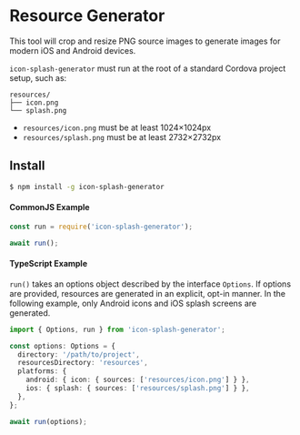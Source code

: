 # Resource Generator

This tool will crop and resize PNG source images to generate images for modern iOS and Android devices.

`icon-splash-generator` must run at the root of a standard Cordova project setup, such as:

    resources/
    ├── icon.png
    └── splash.png

-   `resources/icon.png` must be at least 1024×1024px
-   `resources/splash.png` must be at least 2732×2732px

## Install

```bash
$ npm install -g icon-splash-generator
```

#### CommonJS Example

```js
const run = require('icon-splash-generator');

await run();
```

#### TypeScript Example

`run()` takes an options object described by the interface `Options`. If options are provided, resources are generated in an explicit, opt-in manner. In the following example, only Android icons and iOS splash screens are generated.

```ts
import { Options, run } from 'icon-splash-generator';

const options: Options = {
  directory: '/path/to/project',
  resourcesDirectory: 'resources',
  platforms: {
    android: { icon: { sources: ['resources/icon.png'] } },
    ios: { splash: { sources: ['resources/splash.png'] } },
  },
};

await run(options);
```
